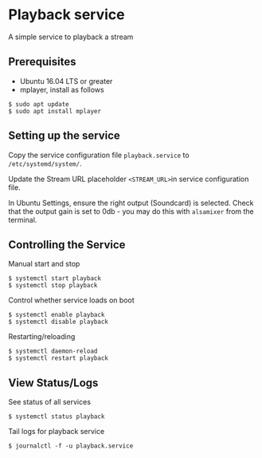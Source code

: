 # Playback service

A simple service to playback a stream

## Prerequisites

* Ubuntu 16.04 LTS or greater
* mplayer, install as follows

```
$ sudo apt update
$ sudo apt install mplayer
```

## Setting up the service

Copy the service configuration file `playback.service` to `/etc/systemd/system/`.

Update the Stream URL placeholder `<STREAM_URL>`in service configuration file.

In Ubuntu Settings, ensure the right output (Soundcard) is selected.
Check that the output gain is set to 0db - you may do this with `alsamixer` from the terminal.

## Controlling the Service

Manual start and stop

```
$ systemctl start playback
$ systemctl stop playback
```

Control whether service loads on boot

```
$ systemctl enable playback
$ systemctl disable playback
```

Restarting/reloading

```
$ systemctl daemon-reload
$ systemctl restart playback
```

## View Status/Logs

See status of all services

```
$ systemctl status playback
```

Tail logs for playback service

```
$ journalctl -f -u playback.service
```
